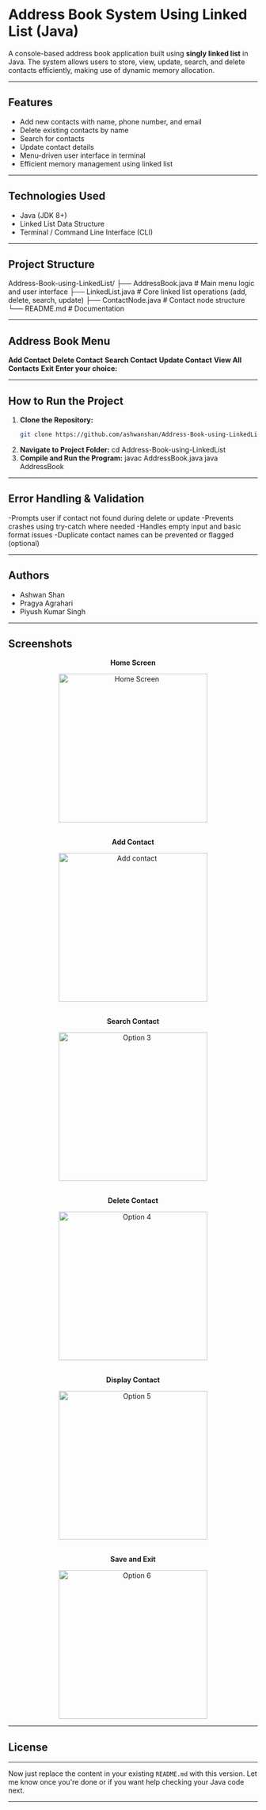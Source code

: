 # Address Book System Using Linked List (Java)

A console-based address book application built using **singly linked list** in Java. The system allows users to store, view, update, search, and delete contacts efficiently, making use of dynamic memory allocation.

---

## Features

- Add new contacts with name, phone number, and email
- Delete existing contacts by name
- Search for contacts
- Update contact details
- Menu-driven user interface in terminal
- Efficient memory management using linked list

---

## Technologies Used

- Java (JDK 8+)
- Linked List Data Structure
- Terminal / Command Line Interface (CLI)

---

##  Project Structure
Address-Book-using-LinkedList/
├── AddressBook.java # Main menu logic and user interface
├── LinkedList.java # Core linked list operations (add, delete, search, update)
├── ContactNode.java # Contact node structure
└── README.md # Documentation

---

## Address Book Menu 

**Add Contact**
**Delete Contact**
**Search Contact**
**Update Contact**
**View All Contacts**
**Exit**
     **Enter your choice:**

---

##  How to Run the Project
1. **Clone the Repository:**
   ```bash
   git clone https://github.com/ashwanshan/Address-Book-using-LinkedList.git
2. **Navigate to Project Folder:**
    cd Address-Book-using-LinkedList
3. **Compile and Run the Program:**
    javac AddressBook.java
    java AddressBook

 ---

 ## Error Handling & Validation
-Prompts user if contact not found during delete or update
-Prevents crashes using try-catch where needed
-Handles empty input and basic format issues
-Duplicate contact names can be prevented or flagged (optional)

---

## Authors
- Ashwan Shan
- Pragya Agrahari
- Piyush Kumar Singh

---

## Screenshots 

<div style="text-align: center;">
  <div>
    <p><strong>Home Screen</strong></p>
    <img src="https://github.com/user-attachments/assets/ae9b8e4b-9b21-40c4-9e41-e56fea743074" alt="Home Screen" style="width: 300px; display: block; margin: 0 auto;">
  </div>
  <br>
  <div>
    <p><strong>Add Contact</strong></p>
    <img src="https://github.com/user-attachments/assets/28eef6b7-cb24-4325-b75e-a6735a6355d9" alt="Add contact" style="width: 300px; display: block; margin: 0 auto;">
  </div>
  <br>
  <div>
    <p><strong>Search Contact</strong></p>
    <img src="https://github.com/user-attachments/assets/882aad75-a544-436a-99d7-755f36af9dd4" alt="Option 3" style="width: 300px; display: block; margin: 0 auto;">
  </div>
  <br>
  <div>
    <p><strong>Delete Contact</strong></p>
    <img src="https://github.com/user-attachments/assets/14f679ae-fb57-4363-84be-3a4776b3903a" alt="Option 4" style="width: 300px; display: block; margin: 0 auto;">
  </div>
  <br>
  <div>
    <p><strong>Display Contact</strong></p>
    <img src="https://github.com/user-attachments/assets/a8bde964-3bb3-4fed-9b86-4ce503cf5776" alt="Option 5" style="width: 300px; display: block; margin: 0 auto;">
  </div>
  <br>
  <div>
    <p><strong>Save and Exit</strong></p>
    <img src="https://github.com/user-attachments/assets/daab9459-60ec-4888-b515-aa5b4280f633" alt="Option 6" style="width: 300px; display: block; margin: 0 auto;">
  </div>
</div>

---

##  License

---

 Now just replace the content in your existing `README.md` with this version. Let me know once you're done or if you want help checking your Java code next.

---





